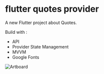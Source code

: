 # flutter quotes provider

A new Flutter project about Quotes. 

Build with :

- API
- Provider State Management
- MVVM
- Google Fonts

![Artboard](https://user-images.githubusercontent.com/87839081/129852231-c1592bf0-0403-413e-b8f8-2e1c895ec36d.png)
